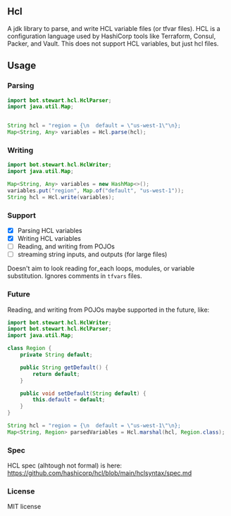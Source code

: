 ## Hcl
A jdk library to parse, and write HCL variable files (or tfvar files). HCL is a configuration language used by HashiCorp tools like Terraform, Consul, Packer, and Vault. This does not support HCL variables, but just hcl files.

## Usage

### Parsing

```java
import bot.stewart.hcl.HclParser;
import java.util.Map;


String hcl = "region = {\n  default = \"us-west-1\"\n};
Map<String, Any> variables = Hcl.parse(hcl);
```

### Writing

```java
import bot.stewart.hcl.HclWriter;
import java.util.Map;

Map<String, Any> variables = new HashMap<>();
variables.put("region", Map.of("default", "us-west-1"));
String hcl = Hcl.write(variables);
```

### Support

- [x] Parsing HCL variables
- [x] Writing HCL variables
- [ ] Reading, and writing from POJOs
- [ ] streaming string inputs, and outputs (for large files)

Doesn't aim to look reading for_each loops, modules, or variable substitution. Ignores comments in `tfvars` files.

### Future
Reading, and writing from POJOs maybe supported in the future, like:

```java
import bot.stewart.hcl.HclWriter;
import bot.stewart.hcl.HclParser;
import java.util.Map;

class Region {
    private String default;

    public String getDefault() {
        return default;
    }

    public void setDefault(String default) {
        this.default = default;
    }
}

String hcl = "region = {\n  default = \"us-west-1\"\n};
Map<String, Region> parsedVariables = Hcl.marshal(hcl, Region.class);
```

### Spec
HCL spec (alhtough not formal) is here:
https://github.com/hashicorp/hcl/blob/main/hclsyntax/spec.md

### License
MIT license
